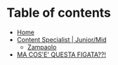 # Table of contents

* [Home](README.md)
* [Content Specialist | Junior/Mid](content-specialist-or-junior-mid/README.md)
  * [Zampaolo](content-specialist-or-junior-mid/zampaolo.md)
* [MA COS'E' QUESTA FIGATA??!](ma-cose-questa-figata.md)
